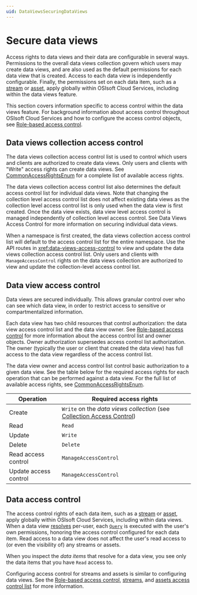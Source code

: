 ```yaml
---
uid: DataViewsSecuringDataViews
---
```


# Secure data views

Access rights to data views and their data are configurable in several ways. Permissions to the overall data views collection govern which users may create data views, and are also used as the default permissions for each data view that is created. Access to each data view is independently configurable. Finally, the permissions set on each data item, such as a [stream](xref:sdsStreams) or [asset](xref:asset-and-asset-types-dev-guide), apply globally within OSIsoft Cloud Services, including within the data views feature.

This section covers information specific to access control within the data views feature. For background information about access control throughout OSIsoft Cloud Services and how to configure the access control objects, see [Role-based access control](xref:accessControl).

## Data views collection access control
The data views collection access control list is used to control which users and clients are authorized to create data views. Only users and clients with "Write" access rights can create data views. See [CommonAccessRightsEnum](xref:accessControl#commonaccessrightsenum) for a complete list of available access rights.

The data views collection access control list also determines the default access control list for individual data views. Note that changing the collection level access control list does not affect existing data views as the collection level access control list is only used when the data view is first created. Once the data view exists, data view level access control is managed independently of collection level access control. See Data Views Access Control for more information on securing individual data views.

When a namespace is first created, the data views collection access control list will default to the access control list for the entire namespace. Use the API routes in <xref:data-views-access-control> to view and update the data views collection access control list. Only users and clients with `ManageAccessControl` rights on the data views collection are authorized to view and update the collection-level access control list.

## Data view access control
Data views are secured individually. This allows granular control over who can see which data view, in order to restrict access to sensitive or compartmentalized information.

Each data view has two child resources that control authorization: the data view access control list and the data view owner. See [Role-based access control](xref:accessControl) for more information about the access control list and owner objects. Owner authorization supersedes access control list authorization. The owner (typically the user or client that created the data view) has full access to the data view regardless of the access control list.

The data view owner and access control list control basic authorization to a given data view. See the table below for the required access rights for each operation that can be performed against a data view. For the full list of available access rights, see [CommonAccessRightsEnum](xref:accessControl#commonaccessrightsenum).

| Operation | Required access rights |
|--|--|
| Create | `Write` on the _data views collection_ (see [Collection Access Control](xref:DataViewsSecuringDataViews#data-views-collection-access-control)) |
| Read | `Read` |
| Update | `Write` |
| Delete | `Delete` |
| Read access control | `ManageAccessControl` |
| Update access control | `ManageAccessControl` |

## Data access control
The access control rights of each data item, such as a [stream](xref:sdsStreams) or [asset](xref:asset-and-asset-types-dev-guide), apply globally within OSIsoft Cloud Services, including within data views. When a data view [resolves](xref:ResolvedDataView) per-user, each [`Query`](xref:DataViewsQueries) is executed with the user's own permissions, honoring the access control configured for each data item. Read access to a data view does not affect the user's read access to (or even the visibility of) any streams or assets.

When you inspect the _data items_ that resolve for a data view, you see only the data items that you have `Read` access to.

Configuring access control for streams and assets is similar to configuring data views. See the [Role-based access control](xref:accessControl), [streams](xref:sdsStreams), and [assets access control list](xref:assets-access-control-list) for more information.
